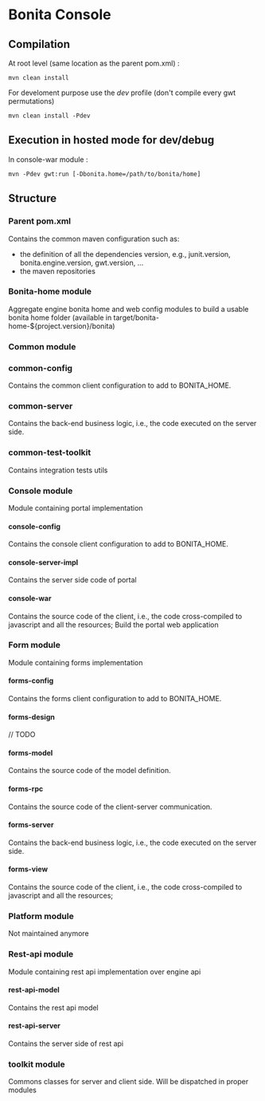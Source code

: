 # Bonita Console #

## Compilation ##
At root level (same location as the parent pom.xml) :
    
    mvn clean install
    
For develoment purpose use the *dev* profile (don't compile every gwt permutations)
    
    mvn clean install -Pdev
    
## Execution in hosted mode for dev/debug ##
In console-war module :
    
    mvn -Pdev gwt:run [-Dbonita.home=/path/to/bonita/home]
    
## Structure ##

### Parent pom.xml ###
Contains the common maven configuration such as:
- the definition of all the dependencies version, e.g., junit.version, bonita.engine.version, gwt.version, ...
- the maven repositories

### Bonita-home module ###
Aggregate engine bonita home and web config modules to build a usable bonita home folder (available in target/bonita-home-${project.version}/bonita)

### Common module ###
### common-config
Contains the common client configuration to add to BONITA_HOME.

### common-server
Contains the back-end business logic, i.e., the code executed on the server side.

### common-test-toolkit
Contains integration tests utils

### Console module
Module containing portal implementation

#### console-config
Contains the console client configuration to add to BONITA_HOME.

#### console-server-impl
Contains the server side code of portal
	
#### console-war
Contains the source code of the client, i.e., the code cross-compiled to javascript and all the resources; 
Build the portal web application
		
### Form module ###
Module containing forms implementation

#### forms-config
Contains the forms client configuration to add to BONITA_HOME.

#### forms-design
// TODO

#### forms-model
Contains the source code of the model definition.
	
#### forms-rpc
Contains the source code of the client-server communication.

#### forms-server
Contains the back-end business logic, i.e., the code executed on the server side.

#### forms-view
Contains the source code of the client, i.e., the code cross-compiled to javascript and all the resources; 

### Platform module
Not maintained anymore

### Rest-api module ###
Module containing rest api implementation over engine api

#### rest-api-model
Contains the rest api model

#### rest-api-server
Contains the server side of rest api

### toolkit module ###
Commons classes for server and client side.
Will be dispatched in proper modules

